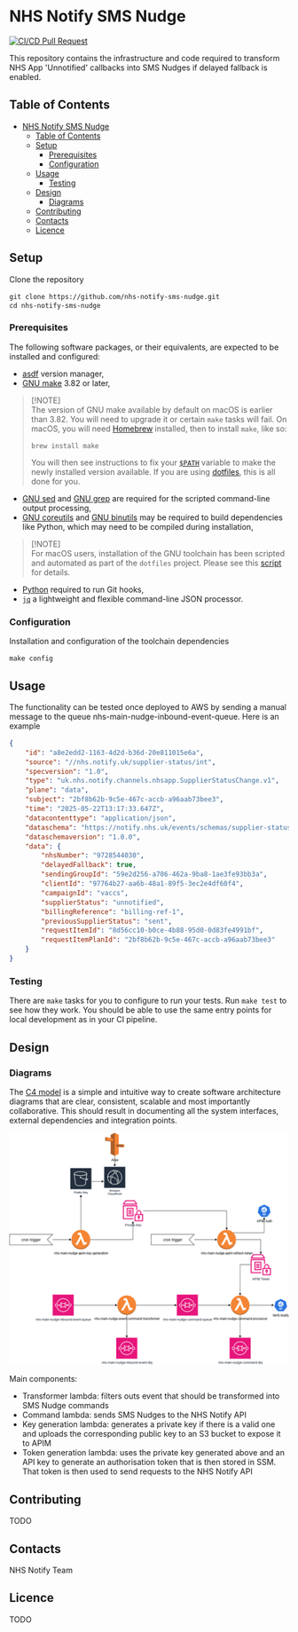 # NHS Notify SMS Nudge

[![CI/CD Pull Request](https://github.com/NHSDigital/nhs-notify-sms-nudge/actions/workflows/cicd-1-pull-request.yaml/badge.svg)](https://github.com/NHSDigital/nhs-notify-sms-nudge/actions/workflows/cicd-1-pull-request.yaml)

This repository contains the infrastructure and code required to transform NHS App 'Unnotified' callbacks into SMS Nudges if delayed fallback is enabled.

## Table of Contents

- [NHS Notify SMS Nudge](#nhs-notify-sms-nudge)
  - [Table of Contents](#table-of-contents)
  - [Setup](#setup)
    - [Prerequisites](#prerequisites)
    - [Configuration](#configuration)
  - [Usage](#usage)
    - [Testing](#testing)
  - [Design](#design)
    - [Diagrams](#diagrams)
  - [Contributing](#contributing)
  - [Contacts](#contacts)
  - [Licence](#licence)

## Setup

Clone the repository

```shell
git clone https://github.com/nhs-notify-sms-nudge.git
cd nhs-notify-sms-nudge
```

### Prerequisites

The following software packages, or their equivalents, are expected to be installed and configured:

- [asdf](https://asdf-vm.com/) version manager,
- [GNU make](https://www.gnu.org/software/make/) 3.82 or later,

> [!NOTE]<br>
> The version of GNU make available by default on macOS is earlier than 3.82. You will need to upgrade it or certain `make` tasks will fail. On macOS, you will need [Homebrew](https://brew.sh/) installed, then to install `make`, like so:
>
> ```shell
> brew install make
> ```
>
> You will then see instructions to fix your [`$PATH`](https://github.com/nhs-england-tools/dotfiles/blob/main/dot_path.tmpl) variable to make the newly installed version available. If you are using [dotfiles](https://github.com/nhs-england-tools/dotfiles), this is all done for you.

- [GNU sed](https://www.gnu.org/software/sed/) and [GNU grep](https://www.gnu.org/software/grep/) are required for the scripted command-line output processing,
- [GNU coreutils](https://www.gnu.org/software/coreutils/) and [GNU binutils](https://www.gnu.org/software/binutils/) may be required to build dependencies like Python, which may need to be compiled during installation,

> [!NOTE]<br>
> For macOS users, installation of the GNU toolchain has been scripted and automated as part of the `dotfiles` project. Please see this [script](https://github.com/nhs-england-tools/dotfiles/blob/main/assets/20-install-base-packages.macos.sh) for details.

- [Python](https://www.python.org/) required to run Git hooks,
- [`jq`](https://jqlang.github.io/jq/) a lightweight and flexible command-line JSON processor.

### Configuration

Installation and configuration of the toolchain dependencies

```shell
make config
```

## Usage

The functionality can be tested once deployed to AWS by sending a manual message to the queue nhs-main-nudge-inbound-event-queue. Here is an example

```json
{
    "id": "a8e2edd2-1163-4d2d-b36d-20e811015e6a",
    "source": "//nhs.notify.uk/supplier-status/int",
    "specversion": "1.0",
    "type": "uk.nhs.notify.channels.nhsapp.SupplierStatusChange.v1",
    "plane": "data",
    "subject": "2bf8b62b-9c5e-467c-accb-a96aab73bee3",
    "time": "2025-05-22T13:17:33.647Z",
    "datacontenttype": "application/json",
    "dataschema": "https://notify.nhs.uk/events/schemas/supplier-status/v1.json",
    "dataschemaversion": "1.0.0",
    "data": {
        "nhsNumber": "9728544030",
        "delayedFallback": true,
        "sendingGroupId": "59e2d256-a706-462a-9ba8-1ae3fe93bb3a",
        "clientId": "97764b27-aa6b-48a1-89f5-3ec2e4df60f4",
        "campaignId": "vaccs",
        "supplierStatus": "unnotified",
        "billingReference": "billing-ref-1",
        "previousSupplierStatus": "sent",
        "requestItemId": "8d56cc10-b0ce-4b88-95d0-0d83fe4991bf",
        "requestItemPlanId": "2bf8b62b-9c5e-467c-accb-a96aab73bee3"
    }
}
```

### Testing

There are `make` tasks for you to configure to run your tests. Run `make test` to see how they work. You should be able to use the same entry points for local development as in your CI pipeline.

## Design

### Diagrams

The [C4 model](https://c4model.com/) is a simple and intuitive way to create software architecture diagrams that are clear, consistent, scalable and most importantly collaborative. This should result in documenting all the system interfaces, external dependencies and integration points.

![SMS Nudge](./docs/diagrams/SMS_Nudge.drawio.png)

Main components:

- Transformer lambda: filters outs event that should be transformed into SMS Nudge commands
- Command lambda: sends SMS Nudges to the NHS Notify API
- Key generation lambda: generates a private key if there is a valid one and uploads the corresponding public key to an S3 bucket to expose it to APIM
- Token generation lambda: uses the private key generated above and an API key to generate an authorisation token that is then stored in SSM. That token is then used to send requests to the NHS Notify API

## Contributing

TODO

## Contacts

NHS Notify Team

## Licence

TODO
